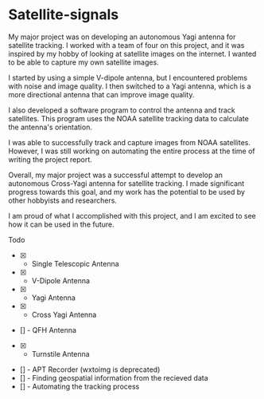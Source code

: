 # Satellite-signals
My major project was on developing an autonomous Yagi antenna for satellite tracking. I worked with a team of four on this project, and it was inspired by my hobby of looking at satellite images on the internet. I wanted to be able to capture my own satellite images.

I started by using a simple V-dipole antenna, but I encountered problems with noise and image quality. I then switched to a Yagi antenna, which is a more directional antenna that can improve image quality.

I also developed a software program to control the antenna and track satellites. This program uses the NOAA satellite tracking data to calculate the antenna's orientation.

I was able to successfully track and capture images from NOAA satellites. However, I was still working on automating the entire process at the time of writing the project report.

Overall, my major project was a successful attempt to develop an autonomous Cross-Yagi antenna for satellite tracking. I made significant progress towards this goal, and my work has the potential to be used by other hobbyists and researchers.

I am proud of what I accomplished with this project, and I am excited to see how it can be used in the future.

Todo
- [x] - Single Telescopic Antenna 
- [x] - V-Dipole Antenna 
- [x] - Yagi Antenna 
- [x] - Cross Yagi Antenna 
- [] - QFH Antenna 
- [x] - Turnstile Antenna 
- [] - APT Recorder (wxtoimg is deprecated) 
- [] - Finding geospatial information from the recieved data
- [] - Automating the tracking process 
